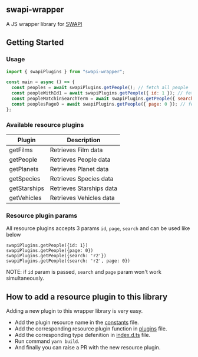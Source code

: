 ## swapi-wrapper

A JS wrapper library for [SWAPI](https://swapi.dev/)

## Getting Started

### Usage

```js
import { swapiPlugins } from "swapi-wrapper";

const main = async () => {
  const peoples = await swapiPlugins.getPeople(); // fetch all people
  const peopleWithId1 = await swapiPlugins.getPeople({ id: 1 }); // fetch people with id 1
  const peopleMatchinSearchTerm = await swapiPlugins.getPeople({ search: "r2" }); // fetch people whose name matches with the search string
  const peoplesPage0 = await swapiPlugins.getPeople({ page: 0 }); // fetch 1st people page
};
```

### Available resource plugins

| Plugin       | Description              |
| ------------ | ------------------------ |
| getFilms     | Retrieves Film data      |
| getPeople    | Retrieves People data    |
| getPlanets   | Retrieves Planet data    |
| getSpecies   | Retrieves Species data   |
| getStarships | Retrieves Starships data |
| getVehicles  | Retrieves Vehicles data  |

### Resource plugin params

All resource plugins accepts 3 params `id`, `page`, `search` and can be used like below

```
swapiPlugins.getPeople({id: 1})
swapiPlugins.getPeople({page: 0})
swapiPlugins.getPeople({search: 'r2'})
swapiPlugins.getPeople({search: 'r2', page: 0})
```

NOTE: if `id` param is passed, `search` and `page` param won't work simultaneously.

## How to add a resource plugin to this library

Adding a new plugin to this wrapper library is very easy.

- Add the plugin resource name in the [constants](src/constants/index.js) file.
- Add the corresponding resource plugin function in [plugins](src/plugins/index.js) file.
- Add the corresponding type defenition in [index.d.ts](index.d.ts) file.
- Run command `yarn build`.
- And finally you can raise a PR with the new resource plugin.
